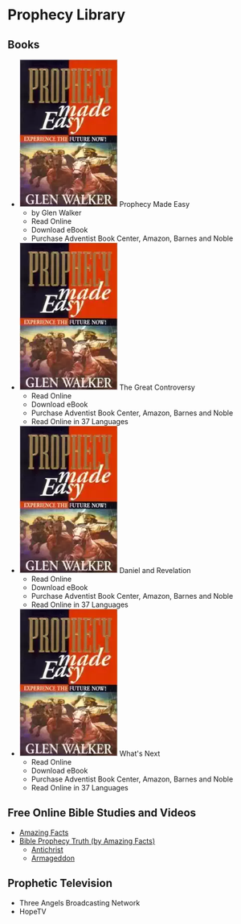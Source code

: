 # Prophecy Library

## Books

* ![Alt](/images/pme-cover.png "Book Cover") Prophecy Made Easy
  * by Glen Walker
  * Read Online
  * Download eBook
  * Purchase Adventist Book Center, Amazon, Barnes and Noble
* ![Alt](/images/pme-cover.png "Book Cover") The Great Controversy
  * Read Online
  * Download eBook
  * Purchase Adventist Book Center, Amazon, Barnes and Noble
  * Read Online in 37 Languages
* ![Alt](/images/pme-cover.png "Book Cover") Daniel and Revelation
  * Read Online
  * Download eBook
  * Purchase Adventist Book Center, Amazon, Barnes and Noble
  * Read Online in 37 Languages
* ![Alt](/images/pme-cover.png "Book Cover") What's Next
  * Read Online
  * Download eBook
  * Purchase Adventist Book Center, Amazon, Barnes and Noble
  * Read Online in 37 Languages

## Free Online Bible Studies and Videos ##
* [Amazing Facts](http://example.com "Amazing Facts")
* [Bible Prophecy Truth (by Amazing Facts)](http://example.com "Bible Prophecy Truth (by Amazing Facts)")
  * [Antichrist](http://example.com "Antichrist")
  * [Armageddon](http://example.com "Armageddon")

## Prophetic Television ##
* Three Angels Broadcasting Network
* HopeTV
